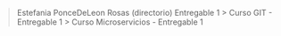 > Estefania PonceDeLeon Rosas (directorio)
  > Entregable 1
    > Curso GIT
      - Entregable 1
    > Curso Microservicios
      - Entregable 1